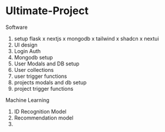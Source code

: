 # Ultimate-Project

Software 

1. setup flask x nextjs x mongodb x tailwind x shadcn x nextui
2. UI design
3. Login Auth
4. Mongodb setup
5. User Modals and DB setup
6. User collections
7. user trigger functions
8. projects modals and db setup
9. project trigger functions

Machine Learning

1. ID Recognition Model
2. Recommendation model
3. 
